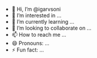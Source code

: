 - 👋 Hi, I’m @igarvsoni
- 👀 I’m interested in ...
- 🌱 I’m currently learning ...
- 💞️ I’m looking to collaborate on ...
- 📫 How to reach me ...
- 😄 Pronouns: ...
- ⚡ Fun fact: ...

<!---
igarvsoni/igarvsoni is a ✨ special ✨ repository because its `README.md` (this file) appears on your GitHub profile.
You can click the Preview link to take a look at your changes.
--->

